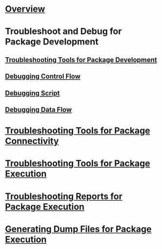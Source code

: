 # [Overview](troubleshoot-integration-services-ssis-packages.md)

# Troubleshoot and Debug for Package Development
## [Troubleshooting Tools for Package Development](troubleshooting-tools-for-package-development.md)
## [Debugging Control Flow](debugging-control-flow.md)
## [Debugging Script](debugging-script.md)
## [Debugging Data Flow](debugging-data-flow.md)

# [Troubleshooting Tools for Package Connectivity](troubleshooting-tools-for-package-connectivity.md)
# [Troubleshooting Tools for Package Execution](troubleshooting-tools-for-package-execution.md)
# [Troubleshooting Reports for Package Execution](troubleshooting-reports-for-package-execution.md)

# [Generating Dump Files for Package Execution](generating-dump-files-for-package-execution.md)
